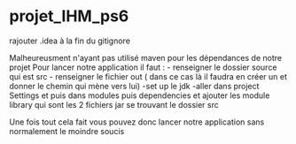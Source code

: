 # projet_IHM_ps6

rajouter .idea à la fin du gitignore

Malheureusment n'ayant pas utilisé maven pour les dépendances de notre projet 
Pour lancer notre application il faut :
    - renseigner le dossier source qui est src
    - renseigner le fichier out ( dans ce cas là il faudra en créer un et donner le chemin qui mène vers lui)
    -set up le jdk 
    -aller dans project Settings et puis dans modules puis dependencies et ajouter les module library 
    qui sont les 2 fichiers jar se trouvant le dossier src 
    
Une fois tout cela fait vous pouvez donc lancer notre application sans normalement le moindre soucis 